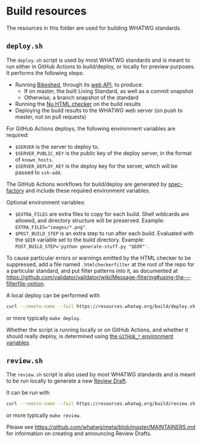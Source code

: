 # Build resources

The resources in this folder are used for building WHATWG standards.

## `deploy.sh`

The `deploy.sh` script is used by most WHATWG standards and is meant to run either in GitHub Actions to build/deploy, or locally for preview purposes. It performs the following steps:

- Running [Bikeshed](https://github.com/tabatkins/bikeshed), through its [web API](https://api.csswg.org/bikeshed/), to produce:
  - If on master, the built Living Standard, as well as a commit snapshot
  - Otherwise, a branch snapshot of the standard
- Running the [Nu HTML checker](http://checker.html5.org/) on the build results
- Deploying the build results to the WHATWG web server (on push to master, not on pull requests)

For GitHub Actions deploys, the following environment variables are required:
- `$SERVER` is the server to deploy to.
- `$SERVER_PUBLIC_KEY` is the public key of the deploy server, in the format of `known_hosts`.
- `$SERVER_DEPLOY_KEY` is the deploy key for the server, which will be passed to `ssh-add`.

The GitHub Actions workflows for build/deploy are generated by [spec-factory](https://github.com/whatwg/spec-factory) and include these required environment variables.

Optional environment variables:
- `$EXTRA_FILES` are extra files to copy for each build. Shell wildcards are allowed, and directory structure will be preserved. Example: `EXTRA_FILES="images/*.png"`.
- `$POST_BUILD_STEP` is an extra step to run after each build. Evaluated with the `$DIR` variable set to the build directory. Example: `POST_BUILD_STEP='python generate-stuff.py "$DIR"'`.

To cause particular errors or warnings emitted by the HTML checker to be suppressed, add a file named `.htmlcheckerfilter` at the root of the repo for a particular standard, and put filter patterns into it, as documented at https://github.com/validator/validator/wiki/Message-filtering#using-the---filterfile-option.

A local deploy can be performed with

```bash
curl --remote-name --fail https://resources.whatwg.org/build/deploy.sh && bash ./deploy.sh
```

or more typically `make deploy`.

Whether the script is running locally or on GitHub Actions, and whether it should really deploy, is determined using [the `GITHUB_*` environment variables](https://help.github.com/en/actions/configuring-and-managing-workflows/using-environment-variables).

## `review.sh`

The `review.sh` script is also used by most WHATWG standards and is meant to be run locally to generate a new [Review Draft](https://whatwg.org/workstream-policy#review-drafts).

It can be run with

```bash
curl --remote-name --fail https://resources.whatwg.org/build/review.sh && bash ./review.sh
```

or more typically `make review`.

Please see https://github.com/whatwg/meta/blob/master/MAINTAINERS.md for information on creating and announcing Review Drafts.
